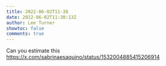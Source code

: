 ```yaml
---
title: 2022-06-02T11-38
date: 2022-06-02T11:38:13Z
author: Lee Turner
showtoc: false
comments: true
---
```


Can you estimate this https://x.com/sabrinaesaquino/status/1532004885415206914

